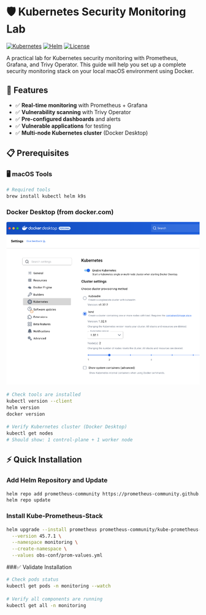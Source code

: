 # 🛡️ Kubernetes Security Monitoring Lab

[![Kubernetes](https://img.shields.io/badge/Kubernetes-≥_1.25-326ce5.svg)](https://kubernetes.io/)
[![Helm](https://img.shields.io/badge/Helm-≥_3.0-0f1689.svg)](https://helm.sh/)
[![License](https://img.shields.io/badge/License-MIT-yellow.svg)](LICENSE)

A practical lab for Kubernetes security monitoring with Prometheus, Grafana, and Trivy Operator. This guide will help you set up a complete security monitoring stack on your local macOS environment using Docker.

## 🚀 Features

- ✅ **Real-time monitoring** with Prometheus + Grafana
- ✅ **Vulnerability scanning** with Trivy Operator  
- ✅ **Pre-configured dashboards** and alerts
- ✅ **Vulnerable applications** for testing
- ✅ **Multi-node Kubernetes cluster** (Docker Desktop)

## 📋 Prerequisites

### 🖥️ macOS Tools
```bash
# Required tools
brew install kubectl helm k9s
```

### Docker Desktop (from docker.com)
![k8s-docker](./images/k8s-docker.png)

```bash
# Check tools are installed
kubectl version --client
helm version
docker version

# Verify Kubernetes cluster (Docker Desktop)
kubectl get nodes
# Should show: 1 control-plane + 1 worker node
```

## ⚡ Quick Installation

### Add Helm Repository and Update
```bash
helm repo add prometheus-community https://prometheus-community.github.io/helm-charts
helm repo update
```

### Install Kube-Prometheus-Stack
```bash
helm upgrade --install prometheus prometheus-community/kube-prometheus-stack \
  --version 45.7.1 \
  --namespace monitoring \
  --create-namespace \
  --values obs-conf/prom-values.yml
```

###✅ Validate Installation
```bash
# Check pods status
kubectl get pods -n monitoring --watch

# Verify all components are running
kubectl get all -n monitoring
```